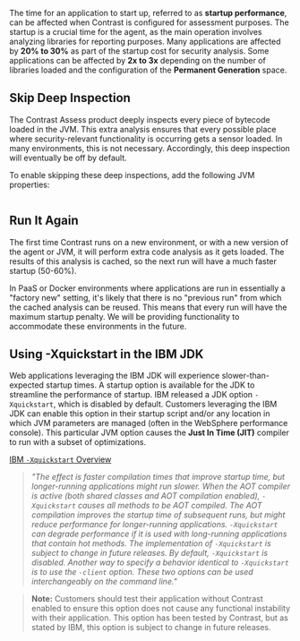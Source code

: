 <!--
title: "Improving Startup Performance"
description: "Instructions on improving startup performance"
tags: "troubleshoot java agent performance IBM JDK startup quickstart skip cache"
-->

The time for an application to start up, referred to as **startup performance**, can be affected when Contrast is configured for assessment purposes. The startup is a crucial time for the agent, as the main operation involves analyzing libraries for reporting purposes. Many applications are affected by **20% to 30%** as part of the startup cost for security analysis. Some applications can be affected by **2x to 3x** depending on the number of libraries loaded and the configuration of the **Permanent Generation** space.

## Skip Deep Inspection

The Contrast Assess product deeply inspects every piece of bytecode loaded in the JVM. This extra analysis ensures that every possible place where security-relevant functionality is occurring gets a sensor loaded. In many environments, this is not necessary. Accordingly, this deep inspection will eventually be off by default.

To enable skipping these deep inspections, add the following JVM properties:

```-Dcontrast.inspect.allclasses=false -Dcontrast.process.codesources=false
```
 
## Run It Again
The first time Contrast runs on a new environment, or with a new version of the agent or JVM, it will perform extra code analysis as it gets loaded. The results of this analysis is cached, so the next run will have a much faster startup (50-60%).

In PaaS or Docker environments where applications are run in essentially a "factory new" setting, it's likely that there is no "previous run" from which the cached analysis can be reused. This means that every run will have the maximum startup penalty. We will be providing functionality to accommodate these environments in the future.

## Using -Xquickstart in the IBM JDK
Web applications leveraging the IBM JDK will experience slower-than-expected startup times. A startup option is available for the JDK to streamline the performance of startup. IBM released a JDK option ```-Xquickstart```, which is disabled by default. Customers leveraging the IBM JDK can enable this option in their startup script and/or any location in which JVM parameters are managed (often in the WebSphere performance console). This particular JVM option causes the **Just In Time (JIT)** compiler to run with a subset of optimizations.

[IBM ```-Xquickstart``` Overview](http://www-01.ibm.com/support/knowledgecenter/SSYKE2_7.0.0/com.ibm.java.win.70.doc/diag/appendixes/cmdline/xquickstart.html?lang=en)

>*"The effect is faster compilation times that improve startup time, but longer-running applications might run slower. When the AOT compiler is active (both shared classes and AOT compilation enabled), ```-Xquickstart``` causes all methods to be AOT compiled. The AOT compilation improves the startup time of subsequent runs, but might reduce performance for longer-running applications. ```-Xquickstart``` can degrade performance if it is used with long-running applications that contain hot methods. The implementation of ```-Xquickstart``` is subject to change in future releases. By default, ```-Xquickstart``` is disabled. Another way to specify a behavior identical to ```-Xquickstart``` is to use the ```-client``` option. These two options can be used interchangeably on the command line."*

>**Note:** Customers should test their application without Contrast enabled to ensure this option does not cause any functional instability with their application. This option has been tested by Contrast, but as stated by IBM, this option is subject to change in future releases.
